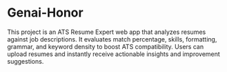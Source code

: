 # Genai-Honor
This project is an ATS Resume Expert web app that analyzes resumes against job descriptions. It evaluates match percentage, skills, formatting, grammar, and keyword density to boost ATS compatibility. Users can upload resumes and instantly receive actionable insights and improvement suggestions.
